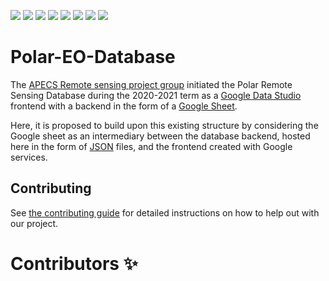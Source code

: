 [![](https://www.repostatus.org/badges/latest/concept.svg)](https://www.repostatus.org/badges/latest/wip.svg)
[![](https://img.shields.io/badge/License-GPLv3-blue.svg)](https://www.gnu.org/licenses/gpl-3.0)
[![](https://github.com/APECS-Earth-Observation/Polar-EO-Database/workflows/CI/badge.svg)](https://github.com/APECS-Earth-Observation/Polar-EO-Database/actions)
[![](https://github.com/APECS-Earth-Observation/Polar-EO-Database/workflows/CD/badge.svg)](https://github.com/APECS-Earth-Observation/Polar-EO-Database/actions)
[![](https://img.shields.io/badge/code%20style-black-000000.svg)](https://github.com/psf/black)
[![](https://img.shields.io/badge/Maintained%3F-yes-green.svg)](https://GitHub.com/Naereen/StrapDown.js/graphs/commit-activity)
[![](https://img.shields.io/lgtm/alerts/g/APECS-Earth-Observation/Polar-EO-Database.svg?logo=lgtm&logoWidth=18)](https://lgtm.com/projects/g/APECS-Earth-Observation/Polar-EO-Database/alerts/)
[![](https://img.shields.io/lgtm/grade/python/g/APECS-Earth-Observation/Polar-EO-Database.svg?logo)](https://lgtm.com/projects/g/APECS-Earth-Observation/Polar-EO-Database/context:python)

# Polar-EO-Database
The [APECS Remote sensing project group](https://www.apecs.is/who-we-are/project-groups.html) initiated the Polar Remote Sensing
Database during the 2020-2021 term as a [Google Data Studio](https://datastudio.google.com/u/0/) frontend with a
backend in the form of a [Google Sheet](https://www.google.com/sheets/about/).

Here, it is proposed to build upon this existing structure by considering the
Google sheet as an intermediary between the database backend, hosted here in the
form of [JSON](https://www.json.org) files, and the frontend created with Google services.

## Contributing

See [the contributing guide](CONTRIBUTING.md) for detailed instructions
on how to help out with our project.

# Contributors ✨

 <!-- ALL-CONTRIBUTORS-LIST:START - Do not remove or modify this section -->
<!-- prettier-ignore -->
 <!-- ALL-CONTRIBUTORS-LIST:END -->

